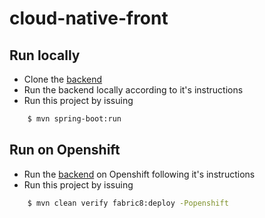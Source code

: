 # cloud-native-front

## Run locally

- Clone the [backend](https://github.com/snowdrop/cloud-native-backend)
- Run the backend locally according to it's instructions
- Run this project by issuing
```bash
    $ mvn spring-boot:run
```

## Run on Openshift

- Run the [backend](https://github.com/snowdrop/cloud-native-backend) on Openshift following it's instructions
- Run this project by issuing
```bash
    $ mvn clean verify fabric8:deploy -Popenshift
```
